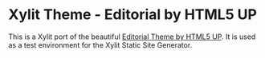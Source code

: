 # Xylit Theme - Editorial by HTML5 UP

This is a Xylit port of the beautiful [Editorial Theme by HTML5 UP](https://html5up.net/editorial). It is used as a test environment for the Xylit Static Site Generator.
